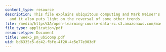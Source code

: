 ```yaml
---
content_type: resource
description: This file explains ubiquitous computing and Mark Weiser's vision on it
  and it also puts light on the reversal of some other trends.
file: /media/https%3A/open-learning-course-data-rc.s3.amazonaws.com/mas-961-ambient-intelligence-spring-2005/bd6335c5dc42fbfe4f204c5e77e903df_week5_pm_ubicomp.pdf
file_type: application/pdf
resourcetype: Document
title: week5_pm_ubicomp.pdf
uid: bd6335c5-dc42-fbfe-4f20-4c5e77e903df
---
```

